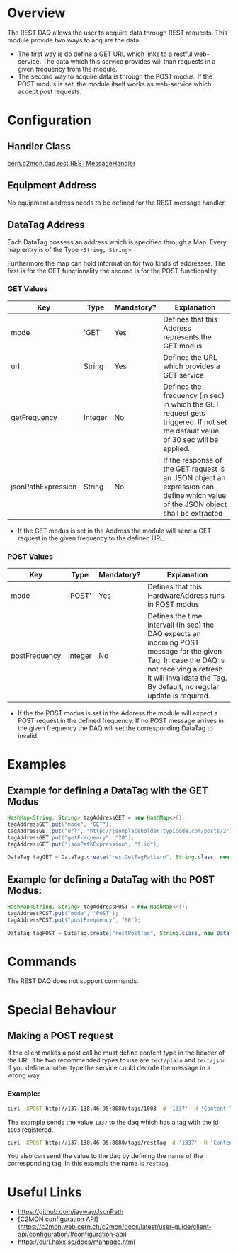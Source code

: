 # Overview

The REST DAQ allows the user to acquire data through REST requests. This module provide two ways to acquire the data.

- The first way is do define a GET URL which links to a restful web-service. The data which this service provides will than requests in a given frequency from the module.
- The second way to acquire data is through the POST modus. If the POST modus is set, the module itself works as web-service which accept post requests.

# Configuration

## Handler Class

[cern.c2mon.daq.rest.RESTMessageHandler](https://gitlab.cern.ch/c2mon/c2mon-daq-rest/blob/master/src/main/java/cern/c2mon/daq/rest/RESTMessageHandler.java)

## Equipment Address

No equipment address needs to be defined for the REST message handler. 

## DataTag Address

Each DataTag possess an address which is specified through a Map. Every map entry is of the Type `<String, String>`.

Furthermore the map can hold information for two kinds of addresses. The first is for the GET functionality the second is for the POST functionality.

### GET Values

| Key | Type | Mandatory? | Explanation |
| --- | ---- | ---------- | ----------- |
| mode | 'GET' | Yes | Defines that this Address represents the GET modus |
| url  | String | Yes | Defines the URL which provides a GET service |
| getFrequency | Integer | No | Defines the frequency (in sec) in which the GET request gets triggered. If not set the default value of 30 sec will be applied. |
| jsonPathExpression | String | No | If the response of the GET request is an JSON object an expression can define which value of the JSON object shall be extracted |

- If the GET modus is set in the Address the module will send a GET request in the given frequency to the defined URL.

 

### POST Values

| Key | Type | Mandatory? | Explanation |
| --- | ---- | ---------- | ----------- |
| mode |'POST' | Yes | Defines that this HardwareAddress runs in POST modus |
| postFrequency | Integer | No | Defines the time intervall (In sec) the DAQ expects an incoming POST message for the given Tag. In case the DAQ is not receiving a refresh it will invalidate the Tag. By default, no regular update is required. |

- If the the POST modus is set in the Address the module will expect a POST request in the defined frequency. If no POST message arrives in the given frequency the DAQ will set the corresponding DataTag to invalid.

# Examples

## Example for defining a DataTag with the GET Modus

```java
HashMap<String, String> tagAddressGET = new HashMap<>();
tagAddressGET.put("mode", "GET");
tagAddressGET.put("url", "http://jsonplaceholder.typicode.com/posts/2");
tagAddressGET.put("getFrequency", "20");
tagAddressGET.put("jsonPathExpression", "$.id");
 
DataTag tagGET = DataTag.create("restGetTagPattern", String.class, new DataTagAddress(tagAddressGET)).build();
```

## Example for defining a DataTag with the POST Modus:

```java
HashMap<String, String> tagAddressPOST = new HashMap<>();
tagAddressPOST.put("mode", "POST");
tagAddressPOST.put("postFrequency", "60");
 
DataTag tagPOST = DataTag.create("restPostTag", String.class, new DataTagAddress(tagAddressPOST)).build();
```


# Commands

The REST DAQ does not support commands.


# Special Behaviour

## Making a POST request

If the client makes a post call he must define content type in the header of the URI.
The two recommended types to use are `text/plain` and `text/json`. If you define another type the service could decode the message in a wrong way.

### Example:
```bash
curl -XPOST http://137.138.46.95:8080/tags/1003 -d '1337' -H 'Content-Type: text/plain'
```
The example sends the value `1337` to the daq which has a tag with the id `1003` registered.


```bash
curl -XPOST http://137.138.46.95:8080/tags/restTag -d '1337' -H 'Content-Type: text/plain'
```
You also can send the value to the daq by defining the name of the corresponding tag. 
In this example the name is `restTag`.

# Useful Links

- https://github.com/jayway/JsonPath
- [C2MON configuration API] (https://c2mon.web.cern.ch/c2mon/docs/latest/user-guide/client-api/configuration/#configuration-api)
- https://curl.haxx.se/docs/manpage.html